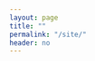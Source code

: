 ```yaml
---
layout: page
title: ""
permalink: "/site/"
header: no
---
```

<script src="../assets/js/jquery.js"></script>
<script src="https://npmcdn.com/csv2geojson@latest/csv2geojson.js"></script>
<script src="../assets/js/papaparse.min.js"></script>


<div class="results"></div>


<script type="text/javascript">

// parsing function
function getUrlVars() {
  var vars = {};
  var parts = window.location.href.replace(/[?&]+([^=&]+)=([^&]*)/gi, function(m,key,value) {
    vars[key] = value;
  });
  return vars;
}

// Using the jQuery library
var first = getUrlVars()["site"];

var mystring = "<img src='../images/overviews/" +  first + "_overview.png' width='250' height='250'/>"

$('.results').html(mystring);

</script>
	
	